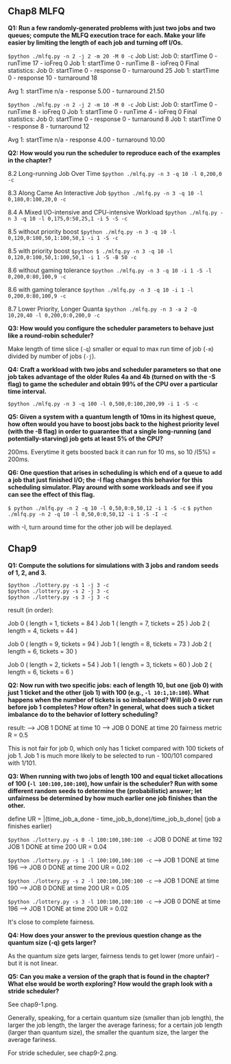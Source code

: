 ## Chap8 MLFQ

**Q1: Run a few randomly-generated problems with just two jobs and two queues; compute the MLFQ execution trace for each. Make your life easier by limiting the length of each job and turning off I/Os.**

```$python ./mlfq.py -n 2 -j 2 -m 20 -M 0 -c```
Job List:
  Job  0: startTime   0 - runTime  17 - ioFreq   0
  Job  1: startTime   0 - runTime   8 - ioFreq   0
Final statistics:
  Job  0: startTime   0 - response   0 - turnaround  25
  Job  1: startTime   0 - response  10 - turnaround  18

  Avg  1: startTime n/a - response 5.00 - turnaround 21.50

```$python ./mlfq.py -n 2 -j 2 -m 10 -M 0 -c```
Job List:
  Job  0: startTime   0 - runTime   8 - ioFreq   0
  Job  1: startTime   0 - runTime   4 - ioFreq   0
Final statistics:
  Job  0: startTime   0 - response   0 - turnaround   8
  Job  1: startTime   0 - response   8 - turnaround  12

  Avg  1: startTime n/a - response 4.00 - turnaround 10.00

**Q2: How would you run the scheduler to reproduce each of the examples in the chapter?**

8.2 Long-running Job Over Time
```$python ./mlfq.py -n 3 -q 10 -l 0,200,0 -c```

8.3 Along Came An Interactive Job
```$python ./mlfq.py -n 3 -q 10 -l 0,180,0:100,20,0 -c```

8.4 A Mixed I/O-intensive and CPU-intensive Workload
```$python ./mlfq.py -n 3 -q 10 -l 0,175,0:50,25,1 -i 5 -S -c```

8.5 without priority boost
```$python ./mlfq.py -n 3 -q 10 -l 0,120,0:100,50,1:100,50,1 -i 1 -S -c```

8.5 with priority boost
```$python $ ./mlfq.py -n 3 -q 10 -l 0,120,0:100,50,1:100,50,1 -i 1 -S -B 50 -c```

8.6 without gaming tolerance
```$python ./mlfq.py -n 3 -q 10 -i 1 -S -l 0,200,0:80,100,9 -c```

8.6 with gaming tolerance
```$python ./mlfq.py -n 3 -q 10 -i 1 -l 0,200,0:80,100,9 -c```

8.7 Lower Priority, Longer Quanta
```$python ./mlfq.py -n 3 -a 2 -Q 10,20,40 -l 0,200,0:0,200,0 -c```

**Q3: How would you configure the scheduler parameters to behave just like a round-robin scheduler?**

Make length of time slice (```-q```) smaller or equal to max run time of job (```-m```) divided by number of jobs (```-j```). 

**Q4: Craft a workload with two jobs and scheduler parameters so that one job takes advantage of the older Rules 4a and 4b (turned on with the -S flag) to game the scheduler and obtain 99% of the CPU over a particular time interval.**

```$python ./mlfq.py -n 3 -q 100 -l 0,500,0:100,200,99 -i 1 -S -c```

**Q5: Given a system with a quantum length of 10ms in its highest queue, how often would you have to boost jobs back to the highest priority level (with the -B flag) in order to guarantee that a single long-running (and potentially-starving) job gets at least 5% of the CPU?**

200ms. Everytime it gets boosted back it can run for 10 ms, so 10 /(5%) = 200ms.

**Q6: One question that arises in scheduling is which end of a queue to add a job that just finished I/O; the -I flag changes this behavior for this scheduling simulator. Play around with some workloads and see if you can see the effect of this flag.**

```$ python ./mlfq.py -n 2 -q 10 -l 0,50,0:0,50,12 -i 1 -S -c```
```$ python ./mlfq.py -n 2 -q 10 -l 0,50,0:0,50,12 -i 1 -S -I -c```

with -I, turn around time for the other job will be deplayed. 



## Chap9 

**Q1: Compute the solutions for simulations with 3 jobs and random seeds of 1, 2, and 3.**

```
$python ./lottery.py -s 1 -j 3 -c
$python ./lottery.py -s 2 -j 3 -c
$python ./lottery.py -s 3 -j 3 -c
```

result (in order):

  Job 0 ( length = 1, tickets = 84 )
  Job 1 ( length = 7, tickets = 25 )
  Job 2 ( length = 4, tickets = 44 )

  Job 0 ( length = 9, tickets = 94 )
  Job 1 ( length = 8, tickets = 73 )
  Job 2 ( length = 6, tickets = 30 )

  Job 0 ( length = 2, tickets = 54 )
  Job 1 ( length = 3, tickets = 60 )
  Job 2 ( length = 6, tickets = 6 )


**Q2: Now run with two specific jobs: each of length 10, but one (job 0) with just 1 ticket and the other (job 1) with 100 (e.g., ```-l 10:1,10:100```). What happens when the number of tickets is so imbalanced? Will job 0 ever run before job 1 completes? How often? In general, what does such a ticket imbalance do to the behavior of lottery scheduling?**

result:
--> JOB 1 DONE at time 10
--> JOB 0 DONE at time 20
fairness metric R = 0.5

This is not fair for job 0, which only has 1 ticket compared with 100 tickets of job 1. Job 1 is much more likely to be selected to run - 100/101 compared with 1/101.

**Q3: When running with two jobs of length 100 and equal ticket allocations of 100 (```-l 100:100,100:100```), how unfair is the scheduler? Run with some different random seeds to determine the (probabilistic) answer; let unfairness be determined by how much earlier one job finishes than the other.**

define UR = |(time_job_a_done - time_job_b_done)/time_job_b_done| (job a finishes earlier) 

```$python ./lottery.py -s 0 -l 100:100,100:100 -c```
 JOB 0 DONE at time 192
 JOB 1 DONE at time 200
 UR = 0.04

```$python ./lottery.py -s 1 -l 100:100,100:100 -c```
--> JOB 1 DONE at time 196
--> JOB 0 DONE at time 200
UR = 0.02

```$python ./lottery.py -s 2 -l 100:100,100:100 -c```
--> JOB 1 DONE at time 190
--> JOB 0 DONE at time 200
UR = 0.05

```$python ./lottery.py -s 3 -l 100:100,100:100 -c```
--> JOB 0 DONE at time 196
--> JOB 1 DONE at time 200
UR = 0.02

It's close to complete fairness.

**Q4: How does your answer to the previous question change as the quantum size (-q) gets larger?**

As the quantum size gets larger, fairness tends to get lower (more unfair) - but it is not linear. 

**Q5: Can you make a version of the graph that is found in the chapter? What else would be worth exploring? How would the graph look with a stride scheduler?**

See chap9-1.png.

Generally, speaking, for a certain quantum size (smaller than job length), the larger the job length, the larger the average fariness; for a certain job length (larger than quantum size), the smaller the quantum size, the larger the average fariness.


For stride scheduler, see chap9-2.png.




